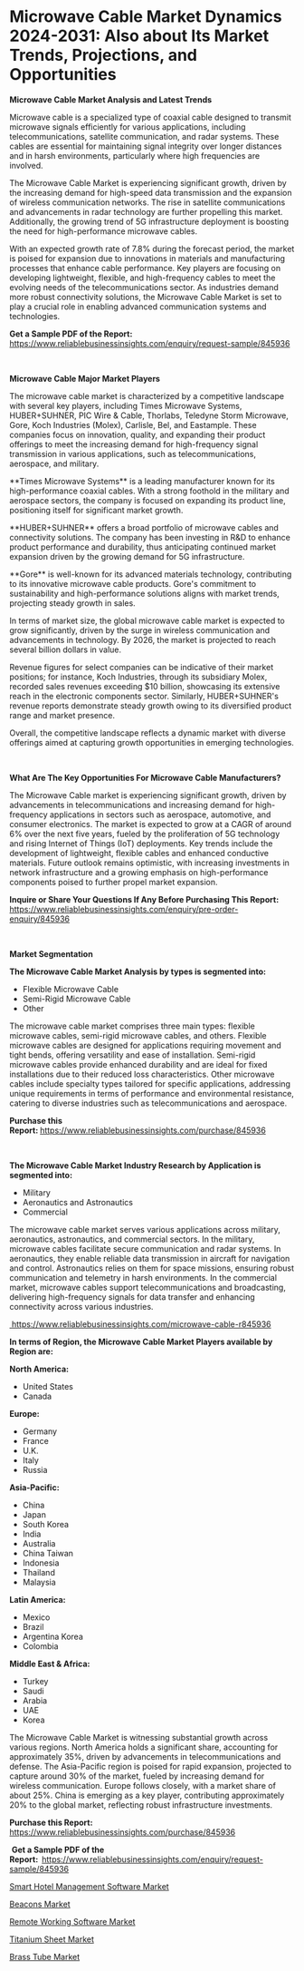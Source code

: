 <p><h1>Microwave Cable Market Dynamics 2024-2031: Also about Its Market Trends, Projections, and Opportunities</h1></p><p><strong>Microwave Cable Market Analysis and Latest Trends</strong></p>
<p><p>Microwave cable is a specialized type of coaxial cable designed to transmit microwave signals efficiently for various applications, including telecommunications, satellite communication, and radar systems. These cables are essential for maintaining signal integrity over longer distances and in harsh environments, particularly where high frequencies are involved. </p><p>The Microwave Cable Market is experiencing significant growth, driven by the increasing demand for high-speed data transmission and the expansion of wireless communication networks. The rise in satellite communications and advancements in radar technology are further propelling this market. Additionally, the growing trend of 5G infrastructure deployment is boosting the need for high-performance microwave cables. </p><p>With an expected growth rate of 7.8% during the forecast period, the market is poised for expansion due to innovations in materials and manufacturing processes that enhance cable performance. Key players are focusing on developing lightweight, flexible, and high-frequency cables to meet the evolving needs of the telecommunications sector. As industries demand more robust connectivity solutions, the Microwave Cable Market is set to play a crucial role in enabling advanced communication systems and technologies.</p></p>
<p><strong>Get a Sample PDF of the Report:&nbsp;</strong> <a href="https://www.reliablebusinessinsights.com/enquiry/request-sample/845936?utm_campaign=96&utm_medium=2&utm_source=Github&utm_content=ia&utm_term=11112024&utm_id=microwave-cable">https://www.reliablebusinessinsights.com/enquiry/request-sample/845936</a></p>
<p>&nbsp;</p>
<p><strong>Microwave Cable Major Market Players</strong></p>
<p><p>The microwave cable market is characterized by a competitive landscape with several key players, including Times Microwave Systems, HUBER+SUHNER, PIC Wire & Cable, Thorlabs, Teledyne Storm Microwave, Gore, Koch Industries (Molex), Carlisle, Bel, and Eastample. These companies focus on innovation, quality, and expanding their product offerings to meet the increasing demand for high-frequency signal transmission in various applications, such as telecommunications, aerospace, and military.</p><p>**Times Microwave Systems** is a leading manufacturer known for its high-performance coaxial cables. With a strong foothold in the military and aerospace sectors, the company is focused on expanding its product line, positioning itself for significant market growth.</p><p>**HUBER+SUHNER** offers a broad portfolio of microwave cables and connectivity solutions. The company has been investing in R&D to enhance product performance and durability, thus anticipating continued market expansion driven by the growing demand for 5G infrastructure.</p><p>**Gore** is well-known for its advanced materials technology, contributing to its innovative microwave cable products. Gore's commitment to sustainability and high-performance solutions aligns with market trends, projecting steady growth in sales.</p><p>In terms of market size, the global microwave cable market is expected to grow significantly, driven by the surge in wireless communication and advancements in technology. By 2026, the market is projected to reach several billion dollars in value.</p><p>Revenue figures for select companies can be indicative of their market positions; for instance, Koch Industries, through its subsidiary Molex, recorded sales revenues exceeding $10 billion, showcasing its extensive reach in the electronic components sector. Similarly, HUBER+SUHNER's revenue reports demonstrate steady growth owing to its diversified product range and market presence. </p><p>Overall, the competitive landscape reflects a dynamic market with diverse offerings aimed at capturing growth opportunities in emerging technologies.</p></p>
<p>&nbsp;</p>
<p><strong>What Are The Key Opportunities For Microwave Cable Manufacturers?</strong></p>
<p><p>The Microwave Cable market is experiencing significant growth, driven by advancements in telecommunications and increasing demand for high-frequency applications in sectors such as aerospace, automotive, and consumer electronics. The market is expected to grow at a CAGR of around 6% over the next five years, fueled by the proliferation of 5G technology and rising Internet of Things (IoT) deployments. Key trends include the development of lightweight, flexible cables and enhanced conductive materials. Future outlook remains optimistic, with increasing investments in network infrastructure and a growing emphasis on high-performance components poised to further propel market expansion.</p></p>
<p><strong>Inquire or Share Your Questions If Any Before Purchasing This Report:</strong> <a href="https://www.reliablebusinessinsights.com/enquiry/pre-order-enquiry/845936?utm_campaign=96&utm_medium=2&utm_source=Github&utm_content=ia&utm_term=11112024&utm_id=microwave-cable">https://www.reliablebusinessinsights.com/enquiry/pre-order-enquiry/845936</a></p>
<p>&nbsp;</p>
<p><strong>Market Segmentation</strong></p>
<p><strong>The Microwave Cable Market Analysis by types is segmented into:</strong></p>
<p><ul><li>Flexible Microwave Cable</li><li>Semi-Rigid Microwave Cable</li><li>Other</li></ul></p>
<p><p>The microwave cable market comprises three main types: flexible microwave cables, semi-rigid microwave cables, and others. Flexible microwave cables are designed for applications requiring movement and tight bends, offering versatility and ease of installation. Semi-rigid microwave cables provide enhanced durability and are ideal for fixed installations due to their reduced loss characteristics. Other microwave cables include specialty types tailored for specific applications, addressing unique requirements in terms of performance and environmental resistance, catering to diverse industries such as telecommunications and aerospace.</p></p>
<p><strong>Purchase this Report:&nbsp;</strong><a href="https://www.reliablebusinessinsights.com/purchase/845936?utm_campaign=96&utm_medium=2&utm_source=Github&utm_content=ia&utm_term=11112024&utm_id=microwave-cable">https://www.reliablebusinessinsights.com/purchase/845936</a></p>
<p>&nbsp;</p>
<p><strong>The Microwave Cable Market Industry Research by Application is segmented into:</strong></p>
<p><ul><li>Military</li><li>Aeronautics and Astronautics</li><li>Commercial</li></ul></p>
<p><p>The microwave cable market serves various applications across military, aeronautics, astronautics, and commercial sectors. In the military, microwave cables facilitate secure communication and radar systems. In aeronautics, they enable reliable data transmission in aircraft for navigation and control. Astronautics relies on them for space missions, ensuring robust communication and telemetry in harsh environments. In the commercial market, microwave cables support telecommunications and broadcasting, delivering high-frequency signals for data transfer and enhancing connectivity across various industries.</p></p>
<p><a href="https://www.reliablebusinessinsights.com/microwave-cable-r845936?utm_campaign=96&utm_medium=2&utm_source=Github&utm_content=ia&utm_term=11112024&utm_id=microwave-cable">&nbsp;https://www.reliablebusinessinsights.com/microwave-cable-r845936</a></p>
<p><strong>In terms of Region, the Microwave Cable Market Players available by Region are:</strong></p>
<p>
    <p> <strong> North America: </strong>
        <ul>
            <li>United States</li>
            <li>Canada</li>
        </ul>
        </p> 
    <p> <strong> Europe: </strong>
        <ul>
            <li>Germany</li>
            <li>France</li>
            <li>U.K.</li>
            <li>Italy</li>
            <li>Russia</li>
        </ul>
        </p> 
    <p> <strong> Asia-Pacific: </strong>
        <ul>
            <li>China</li>
            <li>Japan</li>
            <li>South Korea</li>
            <li>India</li>
            <li>Australia</li>
            <li>China Taiwan</li>
            <li>Indonesia</li>
            <li>Thailand</li>
            <li>Malaysia</li>
        </ul>
        </p> 
    <p> <strong> Latin America: </strong>
        <ul>
            <li>Mexico</li>
            <li>Brazil</li>
            <li>Argentina Korea</li>
            <li>Colombia</li>
        </ul>
        </p> 
    <p> <strong> Middle East & Africa: </strong>
        <ul>
            <li>Turkey</li>
            <li>Saudi</li>
            <li>Arabia</li>
            <li>UAE</li>
            <li>Korea</li>
        </ul>
    </p>
    </p>
<p><p>The Microwave Cable Market is witnessing substantial growth across various regions. North America holds a significant share, accounting for approximately 35%, driven by advancements in telecommunications and defense. The Asia-Pacific region is poised for rapid expansion, projected to capture around 30% of the market, fueled by increasing demand for wireless communication. Europe follows closely, with a market share of about 25%. China is emerging as a key player, contributing approximately 20% to the global market, reflecting robust infrastructure investments.</p></p>
<p><strong>Purchase this Report: </strong><a href="https://www.reliablebusinessinsights.com/purchase/845936?utm_campaign=96&utm_medium=2&utm_source=Github&utm_content=ia&utm_term=11112024&utm_id=microwave-cable">https://www.reliablebusinessinsights.com/purchase/845936</a></p>
<p>&nbsp;<strong>Get a Sample PDF of the Report:&nbsp;&nbsp;</strong><a href="https://www.reliablebusinessinsights.com/enquiry/request-sample/845936?utm_campaign=96&utm_medium=2&utm_source=Github&utm_content=ia&utm_term=11112024&utm_id=microwave-cable">https://www.reliablebusinessinsights.com/enquiry/request-sample/845936</a></p>
<p><strong></strong></p>
<p><p><a href="https://issuu.com/reportprime-2/docs/smart-hotel-management-software-mar_8eabd56b33b47b?utm_campaign=96&utm_medium=2&utm_source=Github&utm_content=ia&utm_term=11112024&utm_id=microwave-cable">Smart Hotel Management Software Market</a></p><p><a href="https://www.linkedin.com/pulse/beacons-market-evolution-key-trends-regional-dynamics-iukyc?utm_campaign=96&utm_medium=2&utm_source=Github&utm_content=ia&utm_term=11112024&utm_id=microwave-cable">Beacons Market</a></p><p><a href="https://issuu.com/reportprime-2/docs/remote-working-software-market-size_b4ffe2d759cb04?utm_campaign=96&utm_medium=2&utm_source=Github&utm_content=ia&utm_term=11112024&utm_id=microwave-cable">Remote Working Software Market</a></p><p><a href="https://github.com/bramarquesw0f/Market-Research-Report-List-1/blob/main/titanium-sheet-market.md?utm_campaign=96&utm_medium=2&utm_source=Github&utm_content=ia&utm_term=11112024&utm_id=microwave-cable">Titanium Sheet Market</a></p><p><a href="https://github.com/birroctaymonyj/Market-Research-Report-List-1/blob/main/brass-tube-market.md?utm_campaign=96&utm_medium=2&utm_source=Github&utm_content=ia&utm_term=11112024&utm_id=microwave-cable">Brass Tube Market</a></p></p>